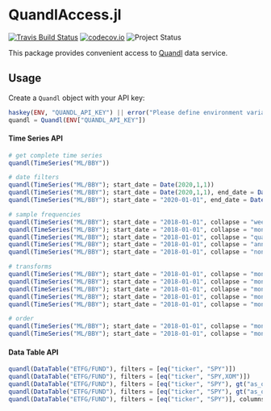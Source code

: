 # QuandlAccess.jl

[![Travis Build Status](https://travis-ci.com/tk3369/QuandlAccess.jl.svg?branch=master)](https://travis-ci.com/tk3369/QuandlAccess.jl)
[![codecov.io](http://codecov.io/github/tk3369/QuandlAccess.jl/coverage.svg?branch=master)](http://codecov.io/github/tk3369/QuandlAccess.jl?branch=master)
![Project Status](https://img.shields.io/badge/status-new-green)

This package provides convenient access to [Quandl](https://www.quandl.com/)
data service.

## Usage

Create a `Quandl` object with your API key:

```julia
haskey(ENV, "QUANDL_API_KEY") || error("Please define environment variable: QUANDL_API_KEY")
quandl = Quandl(ENV["QUANDL_API_KEY"])
```

#### Time Series API

```julia
# get complete time series
quandl(TimeSeries("ML/BBY"))

# date filters
quandl(TimeSeries("ML/BBY"); start_date = Date(2020,1,1))
quandl(TimeSeries("ML/BBY"); start_date = Date(2020,1,1), end_date = Date(2020,1,5))
quandl(TimeSeries("ML/BBY"); start_date = "2020-01-01", end_date = Date(2020,1,5))

# sample frequencies
quandl(TimeSeries("ML/BBY"); start_date = "2018-01-01", collapse = "weekly")
quandl(TimeSeries("ML/BBY"); start_date = "2018-01-01", collapse = "monthly")
quandl(TimeSeries("ML/BBY"); start_date = "2018-01-01", collapse = "quarterly")
quandl(TimeSeries("ML/BBY"); start_date = "2018-01-01", collapse = "annual")
quandl(TimeSeries("ML/BBY"); start_date = "2018-01-01", collapse = "none")

# transforms
quandl(TimeSeries("ML/BBY"); start_date = "2018-01-01", collapse = "monthly", transform = "diff")
quandl(TimeSeries("ML/BBY"); start_date = "2018-01-01", collapse = "monthly", transform = "rdiff")
quandl(TimeSeries("ML/BBY"); start_date = "2018-01-01", collapse = "monthly", transform = "rdiff_from")
quandl(TimeSeries("ML/BBY"); start_date = "2018-01-01", collapse = "monthly", transform = "cumul")
quandl(TimeSeries("ML/BBY"); start_date = "2018-01-01", collapse = "monthly", transform = "normalize")

# order
quandl(TimeSeries("ML/BBY"); start_date = "2018-01-01", collapse = "monthly", order = "asc")
quandl(TimeSeries("ML/BBY"); start_date = "2018-01-01", collapse = "monthly", order = "desc")
```

#### Data Table API

```julia
quandl(DataTable("ETFG/FUND"), filters = [eq("ticker", "SPY")])
quandl(DataTable("ETFG/FUND"), filters = [eq("ticker", "SPY,XOM")])
quandl(DataTable("ETFG/FUND"), filters = [eq("ticker", "SPY"), gt("as_of_date", "2018-01-09")])
quandl(DataTable("ETFG/FUND"), filters = [eq("ticker", "SPY"), gt("as_of_date", Date(2018,1,9))])
quandl(DataTable("ETFG/FUND"), filters = [eq("ticker", "SPY")], columns = ["ticker", "nav"])
```
